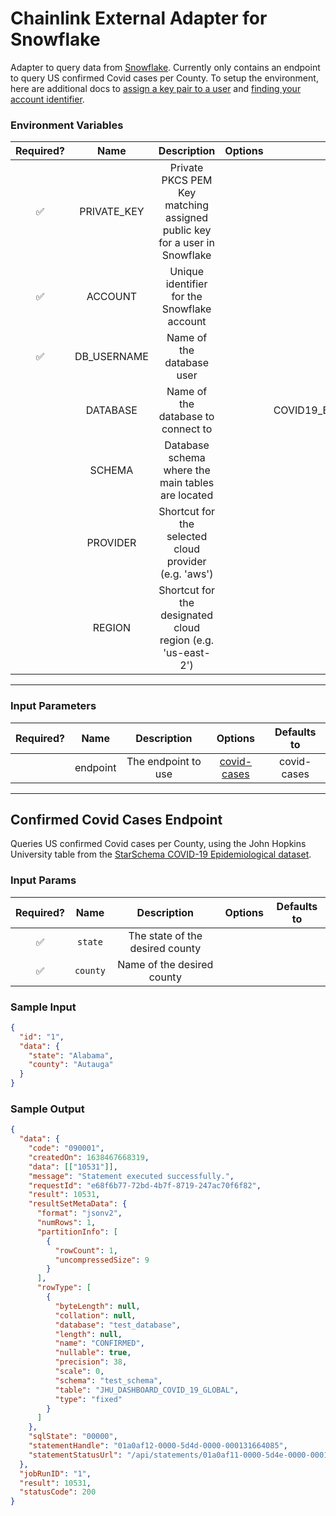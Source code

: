 # Chainlink External Adapter for Snowflake

Adapter to query data from [Snowflake](https://www.snowflake.com/). Currently only contains an endpoint to query US confirmed Covid cases per County.
To setup the environment, here are additional docs to [assign a key pair to a user](https://docs.snowflake.com/en/developer-guide/sql-api/guide.html#using-key-pair-authentication) and [finding your account identifier](https://docs.snowflake.com/en/user-guide/admin-account-identifier.html).

### Environment Variables

| Required? |    Name     |                                Description                                | Options |       Defaults to        |
| :-------: | :---------: | :-----------------------------------------------------------------------: | :-----: | :----------------------: |
|    ✅     | PRIVATE_KEY | Private PKCS PEM Key matching assigned public key for a user in Snowflake |         |                          |
|    ✅     |   ACCOUNT   |                Unique identifier for the Snowflake account                |         |                          |
|    ✅     | DB_USERNAME |                         Name of the database user                         |         |                          |
|           |  DATABASE   |                    Name of the database to connect to                     |         | COVID19_BY_STARSCHEMA_DM |
|           |   SCHEMA    |             Database schema where the main tables are located             |         |          PUBLIC          |
|           |  PROVIDER   |           Shortcut for the selected cloud provider (e.g. 'aws')           |         |                          |
|           |   REGION    |        Shortcut for the designated cloud region (e.g. 'us-east-2')        |         |                          |

---

### Input Parameters

| Required? |   Name   |     Description     |                    Options                     | Defaults to |
| :-------: | :------: | :-----------------: | :--------------------------------------------: | :---------: |
|           | endpoint | The endpoint to use | [covid-cases](#Confirmed-Covid-Cases-Endpoint) | covid-cases |

---

## Confirmed Covid Cases Endpoint

Queries US confirmed Covid cases per County, using the John Hopkins University table from the [StarSchema COVID-19 Epidemiological dataset](https://www.snowflake.com/datasets/starschema-covid-19-epidemiological-data/).

### Input Params

| Required? |   Name   |           Description           | Options | Defaults to |
| :-------: | :------: | :-----------------------------: | :-----: | :---------: |
|    ✅     | `state`  | The state of the desired county |         |             |
|    ✅     | `county` |   Name of the desired county    |         |             |

### Sample Input

```json
{
  "id": "1",
  "data": {
    "state": "Alabama",
    "county": "Autauga"
  }
}
```

### Sample Output

```json
{
  "data": {
    "code": "090001",
    "createdOn": 1638467668319,
    "data": [["10531"]],
    "message": "Statement executed successfully.",
    "requestId": "e68f6b77-72bd-4b7f-8719-247ac70f6f82",
    "result": 10531,
    "resultSetMetaData": {
      "format": "jsonv2",
      "numRows": 1,
      "partitionInfo": [
        {
          "rowCount": 1,
          "uncompressedSize": 9
        }
      ],
      "rowType": [
        {
          "byteLength": null,
          "collation": null,
          "database": "test_database",
          "length": null,
          "name": "CONFIRMED",
          "nullable": true,
          "precision": 38,
          "scale": 0,
          "schema": "test_schema",
          "table": "JHU_DASHBOARD_COVID_19_GLOBAL",
          "type": "fixed"
        }
      ]
    },
    "sqlState": "00000",
    "statementHandle": "01a0af12-0000-5d4d-0000-000131664085",
    "statementStatusUrl": "/api/statements/01a0af11-0000-5d4e-0000-0001316650a5?requestId=e68f6b77-72bd-4b7f-8719-247ac70f6f82"
  },
  "jobRunID": "1",
  "result": 10531,
  "statusCode": 200
}
```
